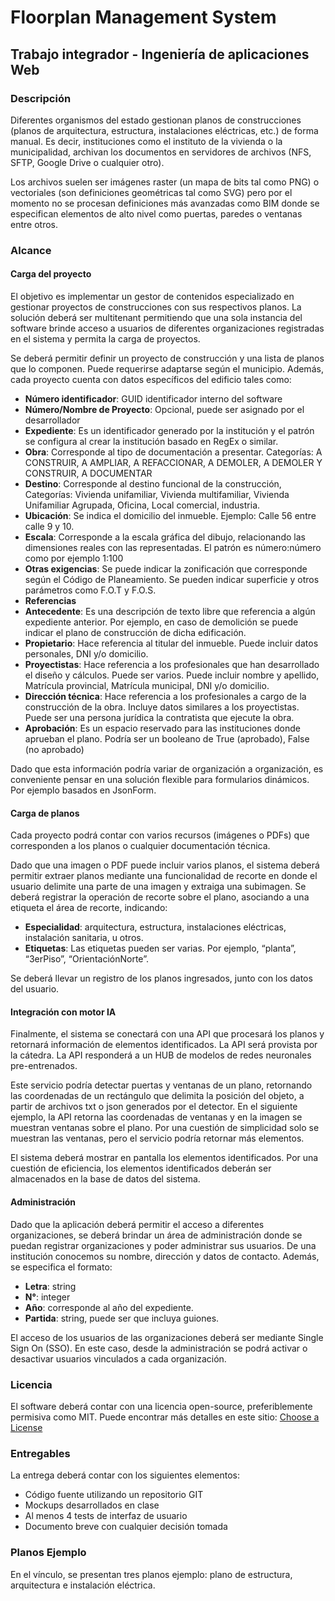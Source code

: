 # Floorplan Management System

## Trabajo integrador - Ingeniería de aplicaciones Web

### Descripción

Diferentes organismos del estado gestionan planos de construcciones (planos de arquitectura, estructura, instalaciones eléctricas, etc.) de forma manual. Es decir, instituciones como el instituto de la vivienda o la municipalidad, archivan los documentos en servidores de archivos (NFS, SFTP, Google Drive o cualquier otro).

Los archivos suelen ser imágenes raster (un mapa de bits tal como PNG) o vectoriales (son definiciones geométricas tal como SVG) pero por el momento no se procesan definiciones más avanzadas como BIM donde se especifican elementos de alto nivel como puertas, paredes o ventanas entre otros.

### Alcance

#### Carga del proyecto

El objetivo es implementar un gestor de contenidos especializado en gestionar proyectos de construcciones con sus respectivos planos. La solución deberá ser multitenant permitiendo que una sola instancia del software brinde acceso a usuarios de diferentes organizaciones registradas en el sistema y permita la carga de proyectos. 

Se deberá permitir definir un proyecto de construcción y una lista de planos que lo componen. Puede requerirse adaptarse según el municipio. Además, cada proyecto cuenta con datos específicos del edificio tales como:

- **Número identificador**: GUID identificador interno del software
- **Número/Nombre de Proyecto**: Opcional, puede ser asignado por el desarrollador
- **Expediente**: Es un identificador generado por la institución y el patrón se configura al crear la institución basado en RegEx o similar.
- **Obra**: Corresponde al tipo de documentación a presentar. Categorías: A CONSTRUIR, A AMPLIAR, A REFACCIONAR, A DEMOLER, A DEMOLER Y CONSTRUIR, A DOCUMENTAR
- **Destino**: Corresponde al destino funcional de la construcción, Categorías: Vivienda unifamiliar, Vivienda multifamiliar, Vivienda Unifamiliar Agrupada, Oficina, Local comercial, industria.
- **Ubicación**: Se indica el domicilio del inmueble. Ejemplo: Calle 56 entre calle 9 y 10.
- **Escala**: Corresponde a la escala gráfica del dibujo, relacionando las dimensiones reales con las representadas. El patrón es número:número como por ejemplo 1:100
- **Otras exigencias**: Se puede indicar la zonificación que corresponde según el Código de Planeamiento. Se pueden indicar superficie y otros parámetros como F.O.T y F.O.S.
- **Referencias**
- **Antecedente**: Es una descripción de texto libre que referencia a algún expediente anterior. Por ejemplo, en caso de demolición se puede indicar el plano de construcción de dicha edificación.
- **Propietario**: Hace referencia al titular del inmueble. Puede incluir datos personales, DNI y/o domicilio.
- **Proyectistas**: Hace referencia a los profesionales que han desarrollado el diseño y cálculos. Puede ser varios. Puede incluir nombre y apellido, Matrícula provincial, Matrícula municipal, DNI y/o domicilio.
- **Dirección técnica**: Hace referencia a los profesionales a cargo de la construcción de la obra. Incluye datos similares a los proyectistas. Puede ser una persona jurídica la contratista que ejecute la obra.
- **Aprobación**: Es un espacio reservado para las instituciones donde aprueban el plano. Podría ser un booleano de True (aprobado), False (no aprobado)

Dado que esta información podría variar de organización a organización, es conveniente pensar en una solución flexible para formularios dinámicos. Por ejemplo basados en JsonForm.

#### Carga de planos

Cada proyecto podrá contar con varios recursos (imágenes o PDFs) que corresponden a los planos o cualquier documentación técnica. 

Dado que una imagen o PDF puede incluir varios planos, el sistema deberá permitir extraer planos mediante una funcionalidad de recorte en donde el usuario delimite una parte de una imagen y extraiga una subimagen. Se deberá registrar la operación de recorte sobre el plano, asociando a una etiqueta el área de recorte, indicando:

- **Especialidad**: arquitectura, estructura, instalaciones eléctricas, instalación sanitaria, u otros.
- **Etiquetas**: Las etiquetas pueden ser varias. Por ejemplo, “planta”, “3erPiso”, “OrientaciónNorte”.

Se deberá llevar un registro de los planos ingresados, junto con los datos del usuario.

#### Integración con motor IA

Finalmente, el sistema se conectará con una API que procesará los planos y retornará información de elementos identificados. La API será provista por la cátedra. La API responderá a un HUB de modelos de redes neuronales pre-entrenados.

Este servicio podría detectar puertas y ventanas de un plano, retornando las coordenadas de un rectángulo que delimita la posición del objeto, a partir de archivos txt o json generados por el detector. En el siguiente ejemplo, la API retorna las coordenadas de ventanas y en la imagen se muestran ventanas sobre el plano. Por una cuestión de simplicidad solo se muestran las ventanas, pero el servicio podría retornar más elementos.

El sistema deberá mostrar en pantalla los elementos identificados. Por una cuestión de eficiencia, los elementos identificados deberán ser almacenados en la base de datos del sistema.

#### Administración

Dado que la aplicación deberá permitir el acceso a diferentes organizaciones, se deberá brindar un área de administración donde se puedan registrar organizaciones y poder administrar sus usuarios. De una institución conocemos su nombre, dirección y datos de contacto. Además, se especifica el formato:

- **Letra**: string
- **N°**: integer
- **Año**: corresponde al año del expediente.
- **Partida**: string, puede ser que incluya guiones.

El acceso de los usuarios de las organizaciones deberá ser mediante Single Sign On (SSO). En este caso, desde la administración se podrá activar o desactivar usuarios vinculados a cada organización.

### Licencia

El software deberá contar con una licencia open-source, preferiblemente permisiva como MIT. Puede encontrar más detalles en este sitio: [Choose a License](https://choosealicense.com/)

### Entregables

La entrega deberá contar con los siguientes elementos:

- Código fuente utilizando un repositorio GIT
- Mockups desarrollados en clase
- Al menos 4 tests de interfaz de usuario
- Documento breve con cualquier decisión tomada

### Planos Ejemplo

En el vínculo, se presentan tres planos ejemplo: plano de estructura, arquitectura e instalación eléctrica.
